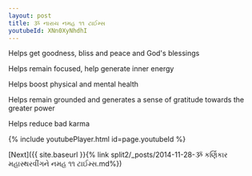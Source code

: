 ```yaml
---
layout: post
title: ૐ નારાય નમહ ૧૧ ટાઈમ્સ
youtubeId: XNn0XyNhdhI
---
```

 
 
Helps get goodness, bliss and peace and God's blessings
 
Helps remain focused, help generate inner energy 
 
Helps boost physical and mental health 
 
Helps remain grounded and generates a sense of gratitude towards the greater power 
 
Helps reduce bad karma
 
 
 
 


{% include youtubePlayer.html id=page.youtubeId %}
 
[Next]({{ site.baseurl }}{% link  split2/_posts/2014-11-28-ૐ કર્ણિકાર મહાસ્થરવીંગને નમહ ૧૧ ટાઈમ્સ.md%})
 
